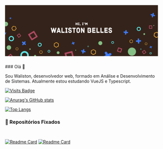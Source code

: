 <h1 align="center">
  <img alt="Logo" title="#" src="logo.png" />
</h1>
### Olá 👋

Sou Waliston, desenvolvedor web, formado em Análise e Desenvolvimento de Sistemas. Atualmente estou estudando VueJS e Typescript.

[![Visits Badge](https://badges.pufler.dev/visits/WalistonBelles/WalistonBelles)](https://github.com/WalistonBelles/WalistonBelles)

[![Anurag's GitHub stats](https://github-readme-stats.vercel.app/api?username=WalistonBelles&?count_private=true&show_icons=true&theme=default&title_color=fa8c00)](https://github.com/anuraghazra/github-readme-stats)

[![Top Langs](https://github-readme-stats.vercel.app/api/top-langs/?username=WalistonBelles&layout=compact&title_color=fa8c00)](https://github.com/anuraghazra/github-readme-stats)

### 📌 Repositórios Fixados
<br>

[![Readme Card](https://github-readme-stats.vercel.app/api/pin/?username=WalistonBelles&repo=consus&title_color=fa8c00&theme=default_repocar)](https://github.com/anuraghazra/github-readme-stats)
[![Readme Card](https://github-readme-stats.vercel.app/api/pin/?username=WalistonBelles&repo=FalconPRESS&title_color=fa8c00&theme=default_repocar)](https://github.com/anuraghazra/github-readme-stats)









